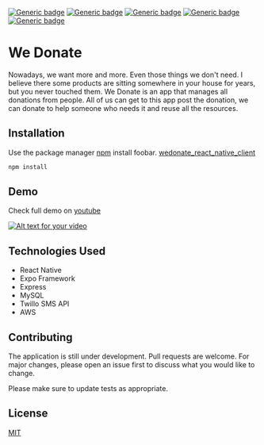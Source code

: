 [![Generic badge](https://img.shields.io/badge/npm-7.5.3-<COLOR>.svg)](https://shields.io/)
[![Generic badge](https://img.shields.io/badge/node-v15.10.0-orange.svg)](https://shields.io/)
[![Generic badge](https://img.shields.io/badge/MySQL-5.7.0-<COLOR>.svg)](https://shields.io/)
[![Generic badge](https://img.shields.io/badge/reactnative-0.63.2-yellowgreen.svg)](https://shields.io/)
[![Generic badge](https://img.shields.io/badge/License-MIT-informational.svg)](https://shields.io/)



# We Donate


Nowadays, we want more and more. Even those things we don't need. I believe there some products are sitting somewhere in your house for years, but you never touched them. We Donate is an app that manages all donations from people. All of us can get to this app post the donation, we can donate to help someone who needs it and reuse all the resources. 

## Installation

Use the package manager [npm](https://pip.pypa.io/en/stable/) install foobar.
[wedonate_react_native_client](https://github.com/momo1113/weDonate)

```bash
npm install 
```

## Demo
Check full demo on [youtube](https://youtu.be/7nU0J_PIhmU)


[![Alt text for your video](wedonate.gif)](https://www.youtube.com/watch?v=7nU0J_PIhmU)

## Technologies Used

* React Native
* Expo Framework
* Express 
* MySQL
* Twillo SMS API
* AWS 





## Contributing
The application is still under development. Pull requests are welcome. For major changes, please open an issue first to discuss what you would like to change.

Please make sure to update tests as appropriate.

## License
[MIT](https://choosealicense.com/licenses/mit/)
